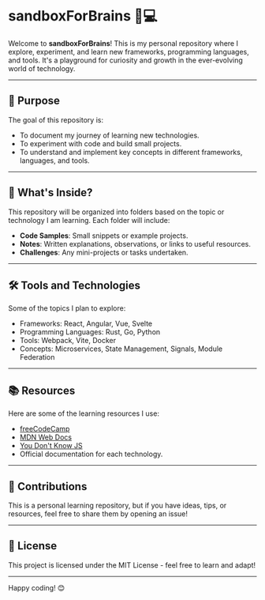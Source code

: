 # sandboxForBrains 🧠💻

Welcome to **sandboxForBrains**! This is my personal repository where I explore, experiment, and learn new frameworks, programming languages, and tools. It's a playground for curiosity and growth in the ever-evolving world of technology.

---

## 🌟 Purpose

The goal of this repository is:
- To document my journey of learning new technologies.
- To experiment with code and build small projects.
- To understand and implement key concepts in different frameworks, languages, and tools.

---

## 🚀 What's Inside?

This repository will be organized into folders based on the topic or technology I am learning. Each folder will include:
- **Code Samples**: Small snippets or example projects.
- **Notes**: Written explanations, observations, or links to useful resources.
- **Challenges**: Any mini-projects or tasks undertaken.


---

## 🛠️ Tools and Technologies

Some of the topics I plan to explore:
- Frameworks: React, Angular, Vue, Svelte
- Programming Languages: Rust, Go, Python
- Tools: Webpack, Vite, Docker
- Concepts: Microservices, State Management, Signals, Module Federation

---

## 📚 Resources

Here are some of the learning resources I use:
- [freeCodeCamp](https://www.freecodecamp.org/)
- [MDN Web Docs](https://developer.mozilla.org/)
- [You Don't Know JS](https://github.com/getify/You-Dont-Know-JS)
- Official documentation for each technology.

---

## 🤝 Contributions

This is a personal learning repository, but if you have ideas, tips, or resources, feel free to share them by opening an issue!

---

## 📝 License

This project is licensed under the MIT License - feel free to learn and adapt!

---

Happy coding! 😊

